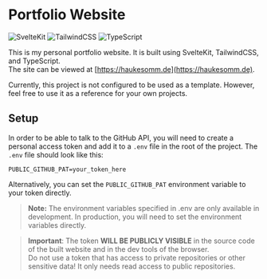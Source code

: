 # Portfolio Website

![SvelteKit](https://img.shields.io/badge/SvelteKit-FF3E00?style=for-the-badge&logo=svelte&logoColor=white)
![TailwindCSS](https://img.shields.io/badge/TailwindCSS-38B2AC?style=for-the-badge&logo=tailwind-css&logoColor=white)
![TypeScript](https://img.shields.io/badge/TypeScript-3178C6?style=for-the-badge&logo=typescript&logoColor=white)

This is my personal portfolio website. It is built using SvelteKit, TailwindCSS, and TypeScript.  
The site can be viewed at [https://haukesomm.de](https://haukesomm.de).

Currently, this project is not configured to be used as a template. However, feel free to use it as a reference for
your own projects.

## Setup

In order to be able to talk to the GitHub API, you will need to create a personal access token and add it to a `.env` 
file in the root of the project. The `.env` file should look like this:

```
PUBLIC_GITHUB_PAT=your_token_here
```

Alternatively, you can set the `PUBLIC_GITHUB_PAT` environment variable to your token directly.

> **Note:** The environment variables specified in .env are only available in development. In production, you will need to
> set the environment variables directly.

> **Important**: The token **WILL BE PUBLICLY VISIBLE** in the source code of the built website and in the dev tools of
> the browser.  
> Do not use a token that has access to private repositories or other sensitive data! It only needs read access to 
> public repositories.
